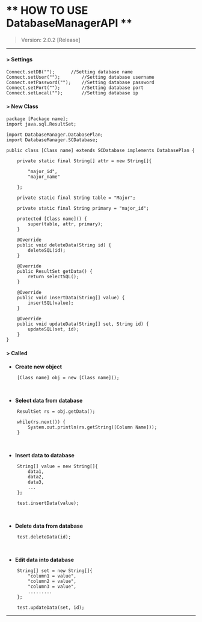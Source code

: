 # ** HOW TO USE DatabaseManagerAPI **

> Version: 2.0.2 [Release]

***

#### > Settings


```
Connect.setDB("");		//Setting database name
Connect.setUser("");		//Setting database username
Connect.setPassword("");	//Setting database password
Connect.setPort("");		//Setting database port
Connect.setLocal("");		//Setting database ip
```

#### > New Class
```
package [Package name];  
import java.sql.ResultSet;  

import DatabaseManager.DatabasePlan;  
import DatabaseManager.SCDatabase;  

public class [Class name] extends SCDatabase implements DatabasePlan {
	
    private static final String[] attr = new String[]{
    		
	    "major_id",
	    "major_name"
    
    };
    
    private static final String table = "Major";
    
    private static final String primary = "major_id";

    protected [Class name]() {
        super(table, attr, primary);
    }

    @Override
    public void deleteData(String id) {
        deleteSQL(id);
    }

    @Override
    public ResultSet getData() {
        return selectSQL();
    }

    @Override
    public void insertData(String[] value) {
        insertSQL(value);
    }

    @Override
    public void updateData(String[] set, String id) {
        updateSQL(set, id);
    }
}
```

#### > Called

* **Create new object**

```
	[Class name] obj = new [Class name]();
```
  <br />
  
* **Select data from database**

```
	ResultSet rs = obj.getData();
		
	while(rs.next()) {
		System.out.println(rs.getString([Column Name]));
	}
```
  <br />
  

* **Insert data to database**

```
	String[] value = new String[]{
		data1,
		data2,
		data3,
		...
	};
	
	test.insertData(value);
```
  <br />
  

* **Delete data from database**

```
	test.deleteData(id);
```
  <br />
  

* **Edit data into database**

```
	String[] set = new String[]{
		"column1 = value",
		"column2 = value",
		"column3 = value",
		.........
	};
	
	test.updateData(set, id);
```

***
